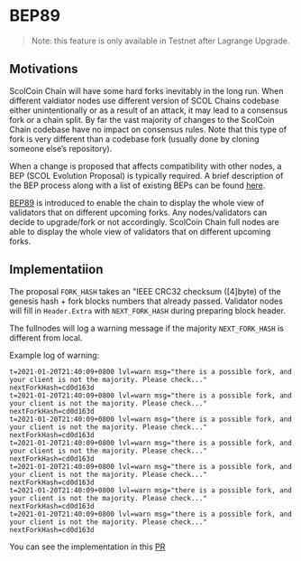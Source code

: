 # BEP89

> Note: this feature is only available in Testnet after Lagrange Upgrade.


## Motivations

ScolCoin Chain will have some hard forks inevitably in the long run. When different valdiator nodes use different version of SCOL Chains codebase either unintentionally or as a result of an attack, it may lead to a consensus fork or a chain split. By far the vast majority of changes to the ScolCoin Chain codebase have no impact on consensus rules. Note that this type of fork is very different than a codebase fork (usually done by cloning someone else’s repository).

When a change is proposed that affects compatibility with other nodes, a BEP (SCOL Evolution Proposal) is typically required. A brief description of the BEP process along with a list of existing BEPs can be found [here](https://github.com/githubusername/githubrepo/BEPs).

[BEP89](https://github.com/githubusername/githubrepo/BEPs/blob/master/BEP89.md) is introduced to enable the chain to display the whole view of validators that on different upcoming forks. Any nodes/validators can decide to upgrade/fork or not accordingly. ScolCoin Chain full nodes are able to display the whole view of validators that on different upcoming forks.



## Implementatiion


The proposal `FORK_HASH` takes an "IEEE CRC32 checksum ([4]byte) of the genesis hash + fork blocks numbers that already passed. Validator nodes will fill in `Header.Extra` with `NEXT_FORK_HASH` during preparing block header.

The fullnodes will log a warning message if the majority `NEXT_FORK_HASH` is different from local.

Example log of warning:

```
t=2021-01-20T21:40:09+0800 lvl=warn msg="there is a possible fork, and your client is not the majority. Please check..." nextForkHash=cd0d163d
t=2021-01-20T21:40:09+0800 lvl=warn msg="there is a possible fork, and your client is not the majority. Please check..." nextForkHash=cd0d163d
t=2021-01-20T21:40:09+0800 lvl=warn msg="there is a possible fork, and your client is not the majority. Please check..." nextForkHash=cd0d163d
t=2021-01-20T21:40:09+0800 lvl=warn msg="there is a possible fork, and your client is not the majority. Please check..." nextForkHash=cd0d163d
t=2021-01-20T21:40:09+0800 lvl=warn msg="there is a possible fork, and your client is not the majority. Please check..." nextForkHash=cd0d163d
t=2021-01-20T21:40:09+0800 lvl=warn msg="there is a possible fork, and your client is not the majority. Please check..." nextForkHash=cd0d163d
t=2021-01-20T21:40:09+0800 lvl=warn msg="there is a possible fork, and your client is not the majority. Please check..." nextForkHash=cd0d163d
```
You can see the implementation in this [PR](https://github.com/githubusername/githubrepo/pull/53)


